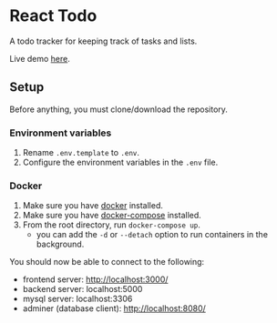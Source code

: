 # React Todo

A todo tracker for keeping track of tasks and lists.

Live demo [here](http://react-todo.matthewteolis.com:3000/).

## Setup

Before anything, you must clone/download the repository.

### Environment variables

1. Rename `.env.template` to `.env`.
2. Configure the environment variables in the `.env` file.

### Docker

1. Make sure you have [docker](https://docs.docker.com/install/#supported-platforms) installed.
2. Make sure you have [docker-compose](https://docs.docker.com/compose/install/#install-compose) installed.
3. From the root directory, run `docker-compose up`.
   - you can add the `-d` or `--detach` option to run containers in the background.

You should now be able to connect to the following:

- frontend server: [http://localhost:3000/](http://localhost:3000/)
- backend server: localhost:5000
- mysql server: localhost:3306
- adminer (database client): [http://localhost:8080/](http://localhost:8080/)
